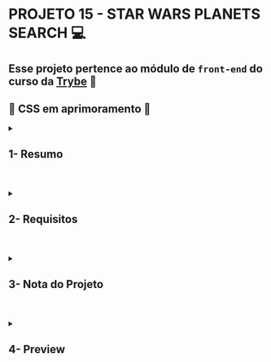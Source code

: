 # PROJETO 15 - STAR WARS PLANETS SEARCH :computer:

## Esse projeto pertence ao módulo de `front-end` do curso da [Trybe](https://www.betrybe.com/) :green_heart:

## :construction: CSS em aprimoramento :construction:
 
<details>
 
<summary>
  
## 1- Resumo
  
</summary>

No projeto Star Wars Planets Search deveríamos desenvolver uma aplicação capaz de renderizar uma tabela composta por alguns planetas do universo de Star Wars e suas várias características.

O diferencial nessa aplicação foi a possibilidade de inserção de diversos filtros, tanto textuais como numéricos, podendo ainda agrupar filtros simultâneos.

Nesse projeto utilizei React com Context API e Hooks como tecnologias prncipais para compartilhamento de dados entre todos os níveis da aplicação, bem como para manipulação e gerenciamento de estado. Por fim, para os testes utilizei RTL/Jest. Veja mais abaixo!

</details>

#

<details>
 
<summary>
 
## 2- Requisitos

</summary>

### I. Faça uma requisição para o endpoint `/planets` da API de Star Wars e preencha uma tabela com os dados retornados, com exceção dos da coluna `residents`

### II. Crie um filtro de texto para a tabela

### III. Crie um filtro para valores numéricos

### IV. Implemente múltiplos filtros numéricos

### V. Desenvolva testes para atingir 30% de cobertura total da aplicação

### VI. Não utilize filtros repetidos

### VII. Apague um filtro de valor numérico ao clicar no ícone de X de um dos filtros e apague todas filtragens numéricas simultaneamente ao clicar em outro botão de Remover todas filtragens

### VIII. Desenvolva testes para atingir 60% de cobertura total da aplicação

### IX. Ordene as colunas de forma ascendente ou descendente
---

## Requisitos Bônus

### X. Desenvolva testes para atingir 90% de cobertura total da aplicação

</details>

# 

<details>
 
<summary>

## 3- Nota do Projeto
 
</summary>

## 100% :heavy_check_mark:

![Project-Starwars-Grade](https://github.com/jonnoliveira/trybe-project-15-starwars-planets-search/blob/main/images/starwars-planet-search-grade.png)

</details> 
 
# 

<details>
 
<summary>

## 4- Preview

</summary>

![Project-Starwars-Preview]()

</details>


